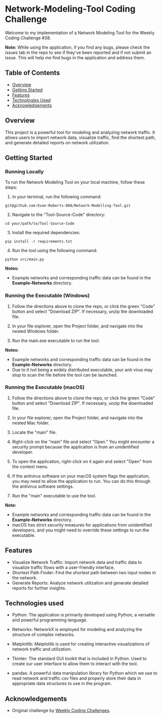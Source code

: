 # Network-Modeling-Tool Coding Challenge

Welcome to my implementation of a Network Modeling Tool for the Weekly Coding Challenge #38.

<p><b>Note:</b> While using the application, if you find any bugs, please check the issues tab in the repo to see if they've been reported and if not submit an issue. This will help me find bugs in the application and address them.</p>


## Table of Contents
- [Overview](#overview)
- [Getting Started](#getting-started)
- [Features](#features)
- [Technologies Used](#technologies-used)
- [Acknowledgements](#acknowledgements)

## Overview
This project is a powerful tool for modeling and analyzing network traffic. It allows users to import network data, visualize traffic, find the shortest path, and generate detailed reports on network utilization.

## Getting Started

### Running Locally

To run the Network Modeling Tool on your local machine, follow these steps:

1. In your terminal, run the following command:
```
git@github.com:Evan-Roberts-808/Network-Modelling-Tool.git
```

2. Navigate to the "Tool-Source-Code" directory:
```
cd your/path/to/Tool-Source-Code
```

3. Install the required dependencies:
```
pip install -r requirements.txt
```

4. Run the tool using the following command:
```
python src/main.py
```

<b>Notes:</b> 
- Example networks and corresponding traffic data can be found in the <b>Example-Networks</b> directory.

### Running the Executable (Windows)

1. Follow the directions above to clone the repo, or click the green "Code" button and select "Download ZIP". If necessary, unzip the downloaded file.

2. In your file explorer, open the Project folder, and navigate into the nested Windows folder.

3. Run the main.exe executable to run the tool.

<b>Notes:</b> 
- Example networks and corresponding traffic data can be found in the <b>Example-Networks</b> directory.
- Due to it not being a widely distributed executable, your anti virus may stop to scan the file before the tool can be launched.

### Running the Executable (macOS)

1. Follow the directions above to clone the repo, or click the green "Code" button and select "Download ZIP". If necessary, unzip the downloaded file.

2. In your file explorer, open the Project folder, and navigate into the nested Mac folder.

3. Locate the "main" file.

4. Right-click on the "main" file and select "Open." You might encounter a security prompt because the application is from an unidentified developer.

5. To open the application, right-click on it again and select "Open" from the context menu.

6. If the antivirus software on your macOS system flags the application, you may need to allow the application to run. You can do this through the antivirus software settings.

7. Run the "main" executable to use the tool.

<b>Note:</b> 
- Example networks and corresponding traffic data can be found in the <b>Example-Networks</b> directory.
- macOS has strict security measures for applications from unidentified developers, and you might need to override these settings to run the executable.

## Features
- Visualize Network Traffic: Import network data and traffic data to visualize traffic flows with a user-friendly interface.
- Shortest Path Finder: Find the shortest path between two input nodes in the network.
- Generate Reports: Analyze network utilization and generate detailed reports for further insights.

## Technologies used

- Python: The application is primarily developed using Python, a versatile and powerful programming language.

- Networkx: NetworkX is employed for modeling and analyzing the structure of complex networks.

- Matplotlib: Matplotlib is used for creating interactive visualizations of network traffic and utilization.

- Tkinter: The standard GUI toolkit that is included in Python. Used to create our user interface to allow them to interact with the tool.

- pandas: A powerful data manipulation library for Python which we use to read network and traffic csv files and properly store their data in appropriate data structures to use in the program.

## Acknowledgements
- Original challenge by <a href="https://codingchallenges.substack.com/p/coding-challenge-38-network-modelling?utm_source=post-email-title&publication_id=1483213&post_id=139342658&utm_campaign=email-post-title&isFreemail=true&r=30rz1q&utm_medium=email">Weekly Coding Challenges</a>.